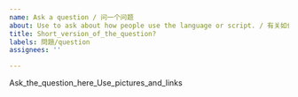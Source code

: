 ```yaml
---
name: Ask a question / 问一个问题
about: Use to ask about how people use the language or script. / 有关如何使用中文的问题。
title: Short_version_of_the_question?
labels: 問題/question
assignees: ''

---
```


Ask_the_question_here_Use_pictures_and_links
